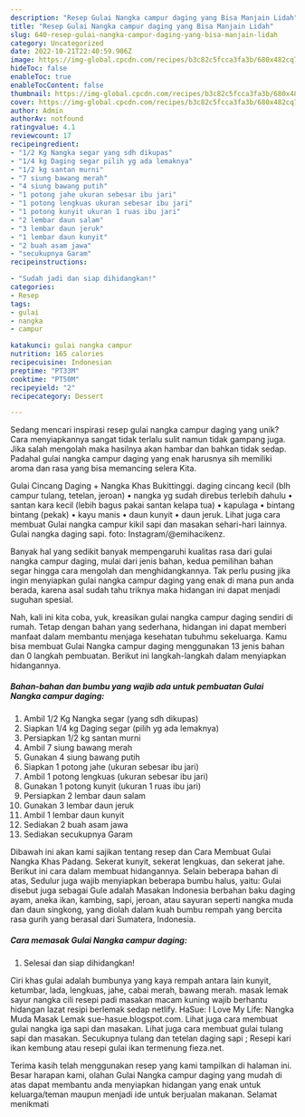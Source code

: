 ```yaml
---
description: "Resep Gulai Nangka campur daging yang Bisa Manjain Lidah"
title: "Resep Gulai Nangka campur daging yang Bisa Manjain Lidah"
slug: 640-resep-gulai-nangka-campur-daging-yang-bisa-manjain-lidah
category: Uncategorized
date: 2022-10-21T22:40:59.906Z
image: https://img-global.cpcdn.com/recipes/b3c82c5fcca3fa3b/680x482cq70/gulai-nangka-campur-daging-foto-resep-utama.jpg
hideToc: false
enableToc: true
enableTocContent: false
thumbnail: https://img-global.cpcdn.com/recipes/b3c82c5fcca3fa3b/680x482cq70/gulai-nangka-campur-daging-foto-resep-utama.jpg
cover: https://img-global.cpcdn.com/recipes/b3c82c5fcca3fa3b/680x482cq70/gulai-nangka-campur-daging-foto-resep-utama.jpg
author: Admin
authorAv: notfound
ratingvalue: 4.1
reviewcount: 17
recipeingredient:
- "1/2 Kg Nangka segar yang sdh dikupas"
- "1/4 kg Daging segar pilih yg ada lemaknya"
- "1/2 kg santan murni"
- "7 siung bawang merah"
- "4 siung bawang putih"
- "1 potong jahe ukuran sebesar ibu jari"
- "1 potong lengkuas ukuran sebesar ibu jari"
- "1 potong kunyit ukuran 1 ruas ibu jari"
- "2 lembar daun salam"
- "3 lembar daun jeruk"
- "1 lembar daun kunyit"
- "2 buah asam jawa"
- "secukupnya Garam"
recipeinstructions:

- "Sudah jadi dan siap dihidangkan!"
categories:
- Resep
tags:
- gulai
- nangka
- campur

katakunci: gulai nangka campur 
nutrition: 165 calories
recipecuisine: Indonesian
preptime: "PT33M"
cooktime: "PT50M"
recipeyield: "2"
recipecategory: Dessert

---
```





Sedang mencari inspirasi resep gulai nangka campur daging yang unik? Cara menyiapkannya sangat tidak terlalu sulit namun tidak gampang juga. Jika salah mengolah maka hasilnya akan hambar dan bahkan tidak sedap. Padahal gulai nangka campur daging yang enak harusnya sih memiliki aroma dan rasa yang bisa memancing selera Kita.





Gulai Cincang Daging + Nangka Khas Bukittinggi. daging cincang kecil (blh campur tulang, tetelan, jeroan) • nangka yg sudah direbus terlebih dahulu • santan kara kecil (lebih bagus pakai santan kelapa tua) • kapulaga • bintang bintang (pekak) • kayu manis • daun kunyit • daun jeruk. Lihat juga cara membuat Gulai nangka campur kikil sapi dan masakan sehari-hari lainnya. Gulai nangka daging sapi. foto: Instagram/@emihacikenz.

Banyak hal yang sedikit banyak mempengaruhi kualitas rasa dari gulai nangka campur daging, mulai dari jenis bahan, kedua pemilihan bahan segar hingga cara mengolah dan menghidangkannya. Tak perlu pusing jika ingin menyiapkan gulai nangka campur daging yang enak di mana pun anda berada, karena asal sudah tahu triknya maka hidangan ini dapat menjadi suguhan spesial.






Nah, kali ini kita coba, yuk, kreasikan gulai nangka campur daging sendiri di rumah. Tetap dengan bahan yang sederhana, hidangan ini dapat memberi manfaat dalam membantu menjaga kesehatan tubuhmu sekeluarga. Kamu bisa membuat Gulai Nangka campur daging menggunakan 13 jenis bahan dan 0 langkah pembuatan. Berikut ini langkah-langkah dalam menyiapkan hidangannya.

<!--inarticleads1-->

##### Bahan-bahan dan bumbu yang wajib ada untuk pembuatan Gulai Nangka campur daging:

1. Ambil 1/2 Kg Nangka segar (yang sdh dikupas)
1. Siapkan 1/4 kg Daging segar (pilih yg ada lemaknya)
1. Persiapkan 1/2 kg santan murni
1. Ambil 7 siung bawang merah
1. Gunakan 4 siung bawang putih
1. Siapkan 1 potong jahe (ukuran sebesar ibu jari)
1. Ambil 1 potong lengkuas (ukuran sebesar ibu jari)
1. Gunakan 1 potong kunyit (ukuran 1 ruas ibu jari)
1. Persiapkan 2 lembar daun salam
1. Gunakan 3 lembar daun jeruk
1. Ambil 1 lembar daun kunyit
1. Sediakan 2 buah asam jawa
1. Sediakan secukupnya Garam


Dibawah ini akan kami sajikan tentang resep dan Cara Membuat Gulai Nangka Khas Padang. Sekerat kunyit, sekerat lengkuas, dan sekerat jahe. Berikut ini cara dalam membuat hidangannya. Selain beberapa bahan di atas, Sedulur juga wajib menyiapkan beberapa bumbu halus, yaitu: Gulai disebut juga sebagai Gule adalah Masakan Indonesia berbahan baku daging ayam, aneka ikan, kambing, sapi, jeroan, atau sayuran seperti nangka muda dan daun singkong, yang diolah dalam kuah bumbu rempah yang bercita rasa gurih yang berasal dari Sumatera, Indonesia. 

<!--inarticleads2-->

##### Cara memasak Gulai Nangka campur daging:


1. Selesai dan siap dihidangkan!

Ciri khas gulai adalah bumbunya yang kaya rempah antara lain kunyit, ketumbar, lada, lengkuas, jahe, cabai merah, bawang merah. masak lemak sayur nangka cili resepi padi masakan macam kuning wajib berhantu hidangan lazat resipi berlemak sedap netlify. HaSue: I Love My Life: Nangka Muda Masak Lemak sue-hasue.blogspot.com. Lihat juga cara membuat gulai nangka iga sapi dan masakan. Lihat juga cara membuat gulai tulang sapi dan masakan. Secukupnya tulang dan tetelan daging sapi ; Resepi kari ikan kembung atau resepi gulai ikan termenung fieza.net. 

Terima kasih telah menggunakan resep yang kami tampilkan di halaman ini. Besar harapan kami, olahan Gulai Nangka campur daging yang mudah di atas dapat membantu anda menyiapkan hidangan yang enak untuk keluarga/teman maupun menjadi ide untuk berjualan makanan. Selamat menikmati
